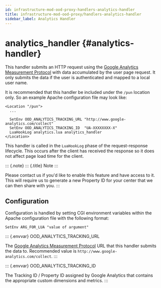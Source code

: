 ```yaml
---
id: infrastructure-mod-ood-proxy-handlers-analytics-handler
title: infrastructure-mod-ood-proxy/handlers-analytics-handler
sidebar_label: Analytics Handler
---
```

analytics\_handler {#analytics-handler}
==================

This handler submits an HTTP request using the [Google Analytics
Measurement
Protocol](https://developers.google.com/analytics/devguides/collection/protocol/v1/)
with data accumulated by the user page request. It only submits the data
if the user is authenticated and mapped to a local user name.

It is recommended that this handler be included under the `/pun`
location only. So an example Apache configuration file may look like:

``` {.apache}
<Location "/pun">
  ...

  SetEnv OOD_ANALYTICS_TRACKING_URL "http://www.google-analytics.com/collect"
  SetEnv OOD_ANALYTICS_TRACKING_ID  "UA-XXXXXXXX-X"
  LuaHookLog analytics.lua analytics_handler
</Location>
```

This handler is called in the `LuaHookLog` phase of the request-response
lifecycle. This occurs after the client has received the response so it
does not affect page load time for the client.

::: {.note}
::: {.title}
Note
:::

Please contact us if you\'d like to enable this feature and have access
to it. This will require us to generate a new Property ID for your
center that we can then share with you.
:::

Configuration
-------------

Configuration is handled by setting CGI environment variables within the
Apache configuration file with the following format:

``` {.apache}
SetEnv ARG_FOR_LUA "value of argument"
```

::: {.envvar}
OOD\_ANALYTICS\_TRACKING\_URL

The [Google Analytics Measurement
Protocol](https://developers.google.com/analytics/devguides/collection/protocol/v1/)
URL that this handler submits the data to. Recommended value is
`http://www.google-analytics.com/collect`.
:::

::: {.envvar}
OOD\_ANALYTICS\_TRACKING\_ID

The Tracking ID / Property ID assigned by Google Analytics that contains
the appropriate custom dimensions and metrics.
:::
